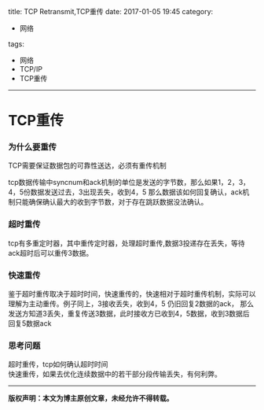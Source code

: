 title: TCP Retransmit,TCP重传
date: 2017-01-05 19:45
category:

- 网络

tags:

- 网络
- TCP/IP
- TCP重传

---

# TCP重传

### 为什么要重传

TCP需要保证数据包的可靠性送达，必须有重传机制  
<!-- more -->
tcp数据传输中syncnum和ack机制的单位是发送的字节数，那么如果1，2，3，4，5份数据发送过去，3出现丢失，收到4，5 那么数据该如何回复确认，ack机制只能确保确认最大的收到字节数，对于存在跳跃数据没法确认。
### 超时重传

tcp有多重定时器，其中重传定时器，处理超时重传,数据3投递存在丢失，等待ack超时后可以重传3数据。  
### 快速重传

鉴于超时重传取决于超时时间，快速重传的，快速相对于超时重传机制，实际可以理解为主动重传。例子同上，3接收丢失，收到4，5 仍旧回复2数据的ack， 那么发送方知道3丢失，重复传送3数据，此时接收方已收到4，5数据，收到3数据后回复5数据ack
### 思考问题

超时重传，tcp如何确认超时时间   
快速重传，如果去优化连续数据中的若干部分段传输丢失，有何利弊。

---

**版权声明：本文为博主原创文章，未经允许不得转载。**
